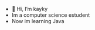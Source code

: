 - 👋 Hi, I’m kayky
- Im a computer science estudent
- Now im learning Java


<!---
kbrum/kbrum is a ✨ special ✨ repository because its `README.md` (this file) appears on your GitHub profile.
You can click the Preview link to take a look at your changes.
--->
